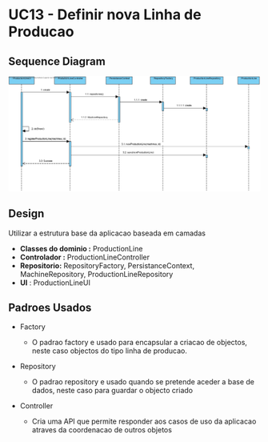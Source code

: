 # UC13 - Definir nova Linha de Producao

## Sequence Diagram

![SD-UC13](.\SD-UC13.jpg)

## Design

Utilizar a estrutura base da aplicacao baseada em camadas



- **Classes do dominio :** ProductionLine
- **Controlador :** ProductionLineController
- **Repositorio:**  RepositoryFactory, PersistanceContext, MachineRepository, ProductionLineRepository
- **UI** : ProductionLineUI

## Padroes Usados

- Factory 
  
  - O padrao factory e usado para encapsular a criacao de objectos, neste caso objectos do tipo linha de producao.
  
- Repository

  - O padrao repository e usado quando se pretende aceder a base de dados, neste caso para guardar o objecto criado

- Controller

  - Cria uma API que permite responder aos casos de uso da aplicacao atraves da coordenacao de outros objetos

    